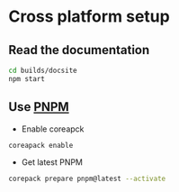 # Cross platform setup

## Read the documentation

```bash
cd builds/docsite
npm start
```

## Use [PNPM](https://pnpm.io/)

- Enable coreapck

```bash
coreapack enable
```

- Get latest PNPM

```bash
corepack prepare pnpm@latest --activate
```

